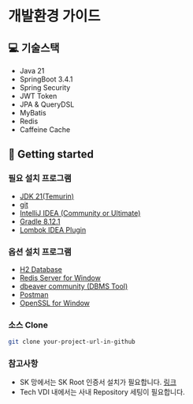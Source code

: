 # 개발환경 가이드

## 💻 기술스택

- Java 21
- SpringBoot 3.4.1
- Spring Security
- JWT Token
- JPA & QueryDSL
- MyBatis
- Redis
- Caffeine Cache

## 🚀 Getting started

### 필요 설치 프로그램

- [JDK 21(Temurin)](https://adoptium.net/temurin/releases/)
- [git](https://github.com/git-for-windows/git/releases/download/v2.48.1.windows.1/Git-2.48.1-64-bit.exe)
- [IntelliJ IDEA (Community or Ultimate)](https://download.jetbrains.com/idea/ideaIC-2024.3.3.exe?_gl=1*1uwym0o*_gcl_au*NjMxNTMzOTExLjE3MzYyOTU5MDE.*FPAU*NjMxNTMzOTExLjE3MzYyOTU5MDE.*_ga*NDgxNzMxMjY0LjE3MzYxNDY4ODM.*_ga_9J976DJZ68*MTczOTUyMDE3Mi4xMS4xLjE3Mzk1MjAxOTkuMzMuMC4w)
- [Gradle 8.12.1](https://gradle.org/next-steps/?version=8.12.1&format=all)
- [Lombok IDEA Plugin](./install/lombok-243.23654.189.zip)

### 옵션 설치 프로그램

- [H2 Database](./install/h2-setup-2024-08-11.exe)
- [Redis Server for Window](https://github.com/microsoftarchive/redis/releases)
- [dbeaver community (DBMS Tool)](https://dbeaver.io/download/)
- [Postman](https://www.postman.com/downloads/)
- [OpenSSL for Window](https://slproweb.com/products/Win32OpenSSL.html)

### 소스 Clone

```bash
git clone your-project-url-in-github
```

### 참고사항

- SK 망에서는 SK Root 인증서 설치가 필요합니다. [링크](./9100-install-basic-guide.md)
- Tech VDI 내에서는 사내 Repository 세팅이 필요합니다.
